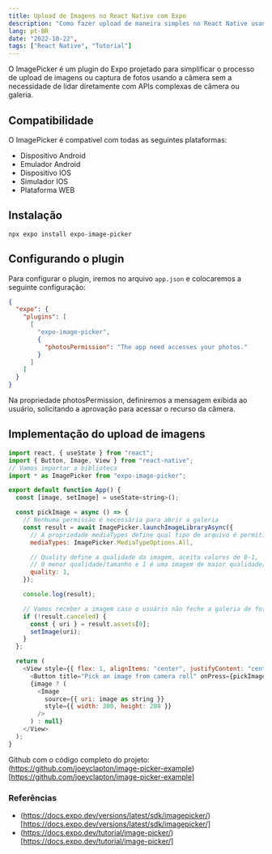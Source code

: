 ```yaml
---
title: Upload de Imagens no React Native com Expo
description: "Como fazer upload de maneira simples no React Native usando o Expo"
lang: pt-BR
date: "2022-10-22",
tags: ["React Native", "Tutorial"]
---
```


O ImagePicker é um plugin do Expo projetado para simplificar o processo de upload de imagens ou captura de fotos usando a câmera sem a necessidade de lidar diretamente com APIs complexas de câmera ou galeria.

## Compatibilidade
O ImagePicker é compatível com todas as seguintes plataformas:
- Dispositivo Android
- Emulador Android
- Dispositivo IOS
- Simulador IOS
- Plataforma WEB

## Instalação
```shell
npx expo install expo-image-picker
```

## Configurando o plugin
Para configurar o plugin, iremos no arquivo `app.json` e colocaremos a seguinte configuração:
```json
{
  "expo": {
    "plugins": [
      [
        "expo-image-picker",
        {
          "photosPermission": "The app need accesses your photos."
        }
      ]
    ]
  }
}
```
Na propriedade photosPermission, definiremos a mensagem exibida ao usuário, solicitando a aprovação para acessar o recurso da câmera.

## Implementação do upload de imagens

```js
import react, { useState } from "react";
import { Button, Image, View } from "react-native";
// Vamos importar a biblioteca
import * as ImagePicker from "expo-image-picker";

export default function App() {
  const [image, setImage] = useState<string>();

  const pickImage = async () => {
    // Nenhuma permissão é necessária para abrir a galeria
    const result = await ImagePicker.launchImageLibraryAsync({
      // A propriedade mediaTypes define qual tipo de arquivo é permitido
      mediaTypes: ImagePicker.MediaTypeOptions.All,

      // Quality define a qualidade da imagem, aceita valores de 0-1,
      // 0 menor qualidade/tamanho e 1 é uma imagem de maior qualidade/tamanho
      quality: 1,
    });

    console.log(result);

    // Vamos receber a imagem caso o usuário não feche a galeria de fotos.
    if (!result.canceled) {
      const { uri } = result.assets[0];
      setImage(uri);
    }
  };

  return (
    <View style={{ flex: 1, alignItems: "center", justifyContent: "center" }}>
      <Button title="Pick an image from camera roll" onPress={pickImage} />
      {image ? (
        <Image
          source={{ uri: image as string }}
          style={{ width: 200, height: 200 }}
        />
      ) : null}
    </View>
  );
}
```

Github com o código completo do projeto:
(https://github.com/joeyclapton/image-picker-example)[https://github.com/joeyclapton/image-picker-example]

### Referências
- (https://docs.expo.dev/versions/latest/sdk/imagepicker/)[https://docs.expo.dev/versions/latest/sdk/imagepicker/]
- (https://docs.expo.dev/tutorial/image-picker/)[https://docs.expo.dev/tutorial/image-picker/]
